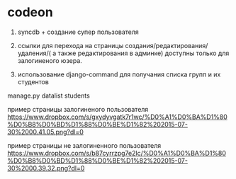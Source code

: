 # codeon

1)  syncdb + создание супер пользователя

2) ссылки для перехода на страницы создания/редактирования/удаления/( а также редактирования в админке) 
доступны только для залогиненого юзера.


3) использование django-command  для  получания списка групп и их студентов

manage.py datalist students   


пример страницы залогиненого пользователя
https://www.dropbox.com/s/gxydyvgatk7r1wc/%D0%A1%D0%BA%D1%80%D0%B8%D0%BD%D1%88%D0%BE%D1%82%202015-07-30%2000.41.05.png?dl=0


пример страницы не залогиненного пользователя
https://www.dropbox.com/s/b87cyrrzpg7e2lc/%D0%A1%D0%BA%D1%80%D0%B8%D0%BD%D1%88%D0%BE%D1%82%202015-07-30%2000.39.32.png?dl=0
